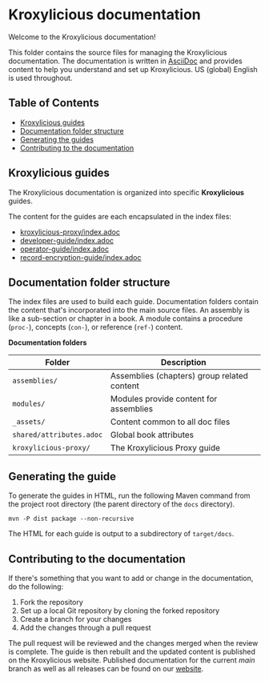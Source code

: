 [KroxyliciousDoc]: https://kroxylicious.io/ "Kroxylicious documentation"
[AsciiDoc]: https://docs.asciidoctor.org/asciidoc/latest/syntax-quick-reference/  "AsciiDoc reference"

<!-- omit from toc -->
# Kroxylicious documentation

Welcome to the Kroxylicious documentation! 

This folder contains the source files for managing the Kroxylicious documentation. 
The documentation is written in [AsciiDoc][AsciiDoc] and provides content to help you understand and set up Kroxylicious.
US (global) English is used throughout.

<!-- omit from toc -->
## Table of Contents
- [Kroxylicious guides](#kroxylicious-guides)
- [Documentation folder structure](#documentation-folder-structure)
- [Generating the guides](#generating-the-guides)
- [Contributing to the documentation](#contributing-to-the-documentation)

## Kroxylicious guides

The Kroxylicious documentation is organized into specific **Kroxylicious** guides.

The content for the guides are each encapsulated in the index files:

- [kroxylicious-proxy/index.adoc](kroxylicious-proxy/index.adoc)
- [developer-guide/index.adoc](kroxylicious-proxy/index.adoc)
- [operator-guide/index.adoc](operator-guide/index.adoc)
- [record-encryption-guide/index.adoc](record-encryption-guide/index.adoc)

## Documentation folder structure

The index files are used to build each guide.
Documentation folders contain the content that's incorporated into the main source files.
An assembly is like a sub-section or chapter in a book.
A module contains a procedure (`proc-`), concepts (`con-`), or reference (`ref-`) content.

**Documentation folders**

| Folder                   | Description                                 |
|--------------------------|---------------------------------------------|
| `assemblies/`            | Assemblies (chapters) group related content |
| `modules/`               | Modules provide content for assemblies      |
| `_assets/`               | Content common to all doc files             |
| `shared/attributes.adoc` | Global book attributes                      |
| `kroxylicious-proxy/`    | The Kroxylicious Proxy guide                |

## Generating the guide

To generate the guides in HTML, run the following Maven command from the project root directory (the parent directory of the `docs` directory).

```shell
mvn -P dist package --non-recursive 
```

The HTML for each guide is output to a subdirectory of `target/docs`. 

## Contributing to the documentation

If there's something that you want to add or change in the documentation, do the following:

1. Fork the repository
1. Set up a local Git repository by cloning the forked repository
2. Create a branch for your changes
3. Add the changes through a pull request

The pull request will be reviewed and the changes merged when the review is complete.
The guide is then rebuilt and the updated content is published on the Kroxylicious website.
Published documentation for the current _main_ branch as well as all releases can be found on our [website][KroxyliciousDoc].